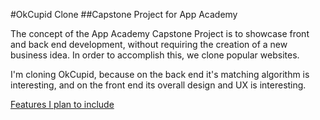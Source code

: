 #OkCupid Clone
##Capstone Project for App Academy

The concept of the App Academy Capstone Project is to showcase front and back end development, without requiring the creation of a new business idea. In order to accomplish this, we clone popular websites.

I'm cloning OkCupid, because on the back end it's matching algorithm is interesting, and on the front end its overall design and UX is interesting.


[Features I plan to include](https://github.com/nathanhinchey/okcupid_clone/blob/master/Nathan_Hinchey_Final_Project_MVP.md)

